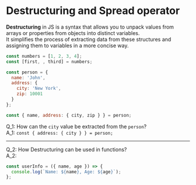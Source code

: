 # Destructuring and Spread operator

**Destructuring** in JS is a syntax that allows you to unpack values from arrays or properties from objects into distinct variables.  
It simplifies the process of extracting data from these structures and assigning them to variables in a more concise way.

```js
const numbers = [1, 2, 3, 4];
const [first, , third] = numbers;

const person = {
  name: 'John',
  address: {
    city: 'New York',
    zip: 10001
  }
};

const { name, address: { city, zip } } = person;

```

Q_1: How can the `city` value be extracted from the `person`?  
A_1: `const { address: { city } } = person;`

---
Q_2: How Destructuring can be used in functions?  
A_2: 
```js
const userInfo = ({ name, age }) => {
  console.log(`Name: ${name}, Age: ${age}`);
};
```
